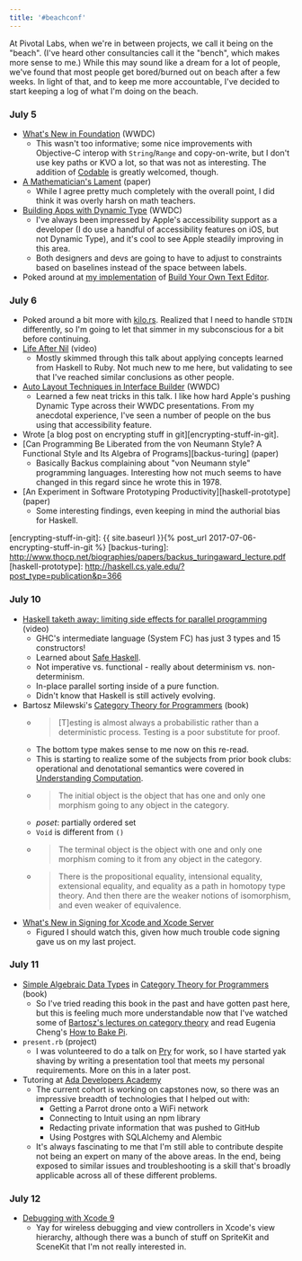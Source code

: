 ```yaml
---
title: '#beachconf'
---
```


At Pivotal Labs, when we're in between projects, we call it being on the
"beach". (I've heard other consultancies call it the "bench", which makes more
sense to me.) While this may sound like a dream for a lot of people, we've
found that most people get bored/burned out on beach after a few weeks. In
light of that, and to keep me more accountable, I've decided to start keeping a
log of what I'm doing on the beach.

### July 5

- [What's New in Foundation][212] (WWDC)
  - This wasn't too informative; some nice improvements with Objective-C
    interop with `String`/`Range` and copy-on-write, but I don't use key paths
    or KVO a lot, so that was not as interesting. The addition of
    [Codable][codable] is greatly welcomed, though.
- [A Mathematician's Lament][lament] (paper)
  - While I agree pretty much completely with the overall point, I did think it
    was overly harsh on math teachers.
- [Building Apps with Dynamic Type][245] (WWDC)
  - I've always been impressed by Apple's accessibility support as a developer
    (I do use a handful of accessibility features on iOS, but not Dynamic
    Type), and it's cool to see Apple steadily improving in this area.
  - Both designers and devs are going to have to adjust to constraints based on
    baselines instead of the space between labels.
- Poked around at [my implementation][kilo-rs] of [Build Your Own Text
  Editor][text-editor].

[212]: https://developer.apple.com/videos/play/wwdc17/212
[codable]: https://developer.apple.com/documentation/swift/codable
[lament]: https://www.maa.org/sites/default/files/pdf/devlin/LockhartsLament.pdf
[245]: https://developer.apple.com/videos/play/wwdc2017/245
[kilo-rs]: https://github.com/kejadlen/kilo-rs
[text-editor]: http://viewsourcecode.org/snaptoken/kilo/index.html

### July 6

- Poked around a bit more with [kilo.rs][kilo-rs]. Realized that I need to
  handle `STDIN` differently, so I'm going to let that simmer in my
  subconscious for a bit before continuing.
- [Life After Nil][life-after-nil] (video)
  - Mostly skimmed through this talk about applying concepts learned from
    Haskell to Ruby. Not much new to me here, but validating to see that I've
    reached similar conclusions as other people.
- [Auto Layout Techniques in Interface Builder][412] (WWDC)
  - Learned a few neat tricks in this talk. I like how hard Apple's pushing
    Dynamic Type across their WWDC presentations. From my anecdotal experience,
    I've seen a number of people on the bus using that accessibility feature.
- Wrote [a blog post on encrypting stuff in git][encrypting-stuff-in-git].
- [Can Programming Be Liberated from the von Neumann Style? A Functional Style
  and Its Algebra of Programs][backus-turing] (paper)
  - Basically Backus complaining about "von Neumann style" programming
    languages.  Interesting how not much seems to have changed in this regard
    since he wrote this in 1978.
- [An Experiment in Software Prototyping Productivity][haskell-prototype]
  (paper)
  - Some interesting findings, even keeping in mind the authorial bias for
    Haskell.

[life-after-nil]: https://vimeo.com/200077718
[412]: https://developer.apple.com/videos/play/wwdc2017/412/
[encrypting-stuff-in-git]: {{ site.baseurl }}{% post_url 2017-07-06-encrypting-stuff-in-git %}
[backus-turing]: http://www.thocp.net/biographies/papers/backus_turingaward_lecture.pdf
[haskell-prototype]: http://haskell.cs.yale.edu/?post_type=publication&p=366

### July 10

- [Haskell taketh away: limiting side effects for parallel
  programming][haskell-taketh-away] (video)
  - GHC's intermediate language (System FC) has just 3 types and 15
    constructors!
  - Learned about [Safe Haskell][safe-haskell].
  - Not imperative vs. functional - really about determinism vs.
    non-determinism.
  - In-place parallel sorting inside of a pure function.
  - Didn't know that Haskell is still actively evolving.
- Bartosz Milewski's [Category Theory for
  Programmers][category-theory-for-programmers] (book)
  - > [T]esting is almost always a probabilistic rather than a deterministic
    process. Testing is a poor substitute for proof.
  - The bottom type makes sense to me now on this re-read.
  - This is starting to realize some of the subjects from prior book clubs:
    operational and denotational semantics were covered in [Understanding
    Computation][understanding-computation].
  - > The initial object is the object that has one and only one morphism going
    to any object in the category.
  - *poset*: partially ordered set
  - `Void` is different from `()`
  - > The terminal object is the object with one and only one morphism coming
    to it from any object in the category.
  - > There is the propositional equality, intensional equality, extensional
    equality, and equality as a path in homotopy type theory. And then there
    are the weaker notions of isomorphism, and even weaker of equivalence.
- [What's New in Signing for Xcode and Xcode Server][xcode-signing]
  - Figured I should watch this, given how much trouble code signing gave us on
    my last project.

[haskell-taketh-away]: https://www.youtube.com/watch?v=lC5UWG5N8oY
[safe-haskell]: https://wiki.haskell.org/Safe_Haskell
[category-theory-for-programmers]: https://bartoszmilewski.com/2014/10/28/category-theory-for-programmers-the-preface/
[understanding-computation]: https://www.amazon.com/Understanding-Computation-Machines-Impossible-Programs/dp/1449329276/
[xcode-signing]: https://developer.apple.com/videos/play/wwdc2017/403/

### July 11

- [Simple Algebraic Data Types][adts] in [Category Theory for
  Programmers][category-theory-for-programmers] (book)
  - So I've tried reading this book in the past and have gotten past here, but
    this is feeling much more understandable now that I've watched some of
    [Bartosz's lectures on category theory][category-theory-youtube] and read
    Eugenia Cheng's [How to Bake Pi][bake-pi].
- `present.rb` (project)
  - I was volunteered to do a talk on [Pry][pry] for work, so I have started
    yak shaving by writing a presentation tool that meets my personal
    requirements. More on this in a later post.
- Tutoring at [Ada Developers Academy][ada]
  - The current cohort is working on capstones now, so there was an impressive
    breadth of technologies that I helped out with:
    - Getting a Parrot drone onto a WiFi network
    - Connecting to Intuit using an npm library
    - Redacting private information that was pushed to GitHub
    - Using Postgres with SQLAlchemy and Alembic
  - It's always fascinating to me that I'm still able to contribute despite not
    being an expert on many of the above areas. In the end, being exposed to
    similar issues and troubleshooting is a skill that's broadly applicable
    across all of these different problems.

[adts]: https://bartoszmilewski.com/2015/01/13/simple-algebraic-data-types/
[category-theory-youtube]: https://www.youtube.com/playlist?list=PLbgaMIhjbmEnaH_LTkxLI7FMa2HsnawM_
[bake-pi]: http://eugeniacheng.com/math/books/
[pry]: http://pryrepl.org/
[ada]: http://adadevelopersacademy.org/

### July 12

- [Debugging with Xcode 9][debugging-with-xcode]
  - Yay for wireless debugging and view controllers in Xcode's view hierarchy,
    although there was a bunch of stuff on SpriteKit and SceneKit that I'm not
    really interested in.

[debugging-with-xcode]: https://developer.apple.com/videos/play/wwdc2017/404/
